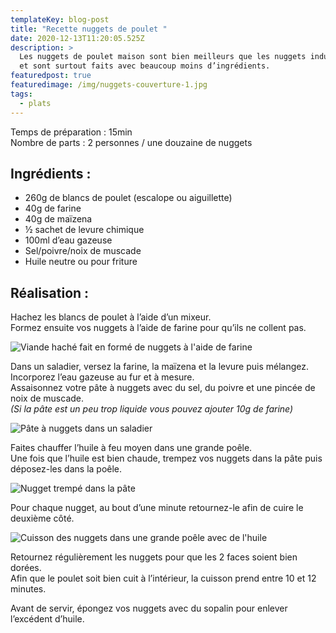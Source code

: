 ```yaml
---
templateKey: blog-post
title: "Recette nuggets de poulet "
date: 2020-12-13T11:20:05.525Z
description: >
  Les nuggets de poulet maison sont bien meilleurs que les nuggets industriels
  et sont surtout faits avec beaucoup moins d’ingrédients.
featuredpost: true
featuredimage: /img/nuggets-couverture-1.jpg
tags:
  - plats
---
```

Temps de préparation : 15min\
Nombre de parts : 2 personnes / une douzaine de nuggets

## Ingrédients :

* 260g de blancs de poulet (escalope ou aiguillette)
* 40g de farine
* 40g de maïzena
* ½ sachet de levure chimique
* 100ml d’eau gazeuse
* Sel/poivre/noix de muscade
* Huile neutre ou pour friture

## Réalisation :

Hachez les blancs de poulet à l’aide d’un mixeur.\
Formez ensuite vos nuggets à l’aide de farine pour qu’ils ne collent pas.

![Viande haché fait en formé de nuggets à l'aide de farine](/img/nuggets-forme.jpg "Formation des nuggets")

Dans un saladier, versez la farine, la maïzena et la levure puis mélangez. Incorporez l’eau gazeuse au fur et à mesure. \
Assaisonnez votre pâte à nuggets avec du sel, du poivre et une pincée de noix de muscade.\
*(Si la pâte est un peu trop liquide vous pouvez ajouter 10g de farine)*

![Pâte à nuggets dans un saladier](/img/pate-nuggets.jpg "Pâte à nuggets ")

Faites chauffer l’huile à feu moyen dans une grande poêle.\
Une fois que l’huile est bien chaude, trempez vos nuggets dans la pâte puis déposez-les dans la poêle.

![Nugget trempé dans la pâte](/img/nuggets-et-pate.jpg "Nugget trempé dans la pâte")

Pour chaque nugget, au bout d’une minute retournez-le afin de cuire le deuxième côté. 

![Cuisson des nuggets dans une grande poêle avec de l'huile](/img/nuggets-en-cuisson.jpg "Cuisson des nuggets ")

Retournez régulièrement les nuggets pour que les 2 faces soient bien dorées.\
Afin que le poulet soit bien cuit à l’intérieur, la cuisson prend entre 10 et 12 minutes.

Avant de servir, épongez vos nuggets avec du sopalin pour enlever l’excédent d’huile.